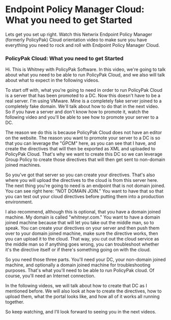 # Endpoint Policy Manager Cloud: What you need to get Started

Lets get you set up right. Watch this Netwrix Endpoint Policy Manager (formerly PolicyPak) Cloud
orientation video to make sure you have everything you need to rock and roll with Endpoint Policy
Manager Cloud.

### PolicyPak Cloud: What you need to get Started

Hi. This is Whitney with PolicyPak Software. In this video, we're going to talk about what you need
to be able to run PolicyPak Cloud, and we also will talk about what to expect in the following
videos.

To start off with, what you're going to need in order to run PolicyPak Cloud is a server that has
been promoted to a DC. Now this doesn't have to be a real server. I'm using VMware. Mine is a
completely fake server joined to a completely fake domain. We'll talk about how to do that in the
next video. So if you have a server and don't know how to promote it, watch the following video and
you'll be able to see how to promote your server to a DC.

The reason we do this is because PolicyPak Cloud does not have an editor on the website. The reason
you want to promote your server to a DC is so that you can leverage the "GPCM" here, as you can see
that I have, and create the directives that will then be exported as XML and uploaded to PolicyPak
Cloud. That's why we want to create this DC so we can leverage Group Policy to create those
directives that will then get sent to non-domain joined machines.

So you've got that server so you can create your directives. That's also where you will upload the
directives to the cloud is from this server here. The next thing you're going to need is an endpoint
that is not domain joined. You can see right here: "NOT DOMAIN JOIN." You want to have that so that
you can test out your cloud directives before putting them into a production environment.

I also recommend, although this is optional, that you have a domain joined machine. My domain is
called "whitneyr.com." You want to have a domain joined machine because that will let you take out
the middle man, so to speak. You can create your directives on your server and then push them over
to your domain joined machine, make sure the directive works, then you can upload it to the cloud.
That way, you cut out the cloud service as the middle man so if anything goes wrong, you can
troubleshoot whether it's the directive itself or if there's something going on with the cloud.

So you need those three parts. You'll need your DC, your non-domain joined machine, and optionally a
domain joined machine for troubleshooting purposes. That's what you'll need to be able to run
PolicyPak cloud. Of course, you'll need an Internet connection.

In the following videos, we will talk about how to create that DC as I mentioned before. We will
also look at how to create the directives, how to upload them, what the portal looks like, and how
all of it works all running together.

So keep watching, and I'll look forward to seeing you in the next videos.
